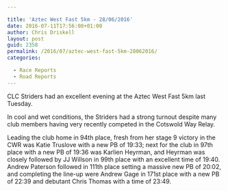 ```yaml
---

title: 'Aztec West Fast 5km - 28/06/2016'
date: 2016-07-11T17:56:08+01:00
author: Chris Driskell
layout: post
guid: 2358
permalink: /2016/07/aztec-west-fast-5km-28062016/
categories:

  - Race Reports
  - Road Reports
---
```

CLC Striders had an excellent evening at the Aztec West Fast 5km last Tuesday.

In cool and wet conditions, the Striders had a strong turnout despite many club members having very recently competed in the Cotswold Way Relay.

Leading the club home in 94th place, fresh from her stage 9 victory in the CWR was Katie Truslove with a new PB of 19:33; next for the club in 97th place with a new PB of 19:36 was Karlien Heyrman, and Heyrman was closely followed by JJ Willson in 99th place with an excellent time of 19:40. Andrew Paterson followed in 111th place setting a massive new PB of 20:02, and completing the line-up were Andrew Gage in 171st place with a new PB of 22:39 and debutant Chris Thomas with a time of 23:49.